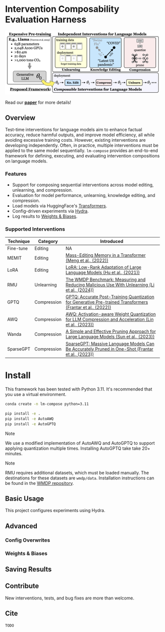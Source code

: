 # Intervention Composability Evaluation Harness

 <img src="./notebooks/figures/title_fig_image.png"/>

 Read our **[paper](TODO)** for more details!

 ## Overview

Test-time interventions for language models aim to enhance factual accuracy, reduce harmful outputs, and improve model efficiency, all while avoiding excessive training costs. However, existing interventions are developing independently. Often, in practice, multiple interventions must be applied to the same model sequentially. `lm-compose` provides an end-to-end framework for defining, executing, and evaluating intervention compositions on language models. 

### Features
- Support for composing sequential interventions across model editing, unlearning, and compression.
- Evaluation for model performance, unlearning, knowledge editing, and compression.
- Load models via HuggingFace's [Transformers](https://huggingface.co/docs/transformers/en/index).
- Config-driven experiments via [Hydra](https://hydra.cc/).
- Log results to [Weights & Biases](https://wandb.ai/site).

### Supported Interventions
| Technique | Category | Introduced | 
|-----------|----------|------------|
| Fine-tune | Editing | NA | 
| MEMIT | Editing | [Mass-Editing Memory in a Transformer (Meng et al., (2022))](https://www.semanticscholar.org/paper/Mass-Editing-Memory-in-a-Transformer-Meng-Sharma/2fe1ac0b09cc0f50eb83eef6c7c6b45ac8b12413) | 
| LoRA | Editing | [LoRA: Low-Rank Adaptation of Large Language Models (Hu et al., (2021))](https://www.semanticscholar.org/paper/LoRA%3A-Low-Rank-Adaptation-of-Large-Language-Models-Hu-Shen/a8ca46b171467ceb2d7652fbfb67fe701ad86092) | 
| RMU | Unlearning | [The WMDP Benchmark: Measuring and Reducing Malicious Use With Unlearning (Li et al., (2024))](https://www.semanticscholar.org/paper/The-WMDP-Benchmark%3A-Measuring-and-Reducing-Use-With-Li-Pan/06b9ad0b52d23231f650be0aeb0b17cc52c8a74b) |
| GPTQ | Compression | [GPTQ: Accurate Post-Training Quantization for Generative Pre-trained Transformers (Frantar et al., (2022))](https://www.semanticscholar.org/paper/GPTQ%3A-Accurate-Post-Training-Quantization-for-Frantar-Ashkboos/7da0f2501034522e3d50af7e9b8fa7ec9d7b65b6) | 
| AWQ | Compression | [AWQ: Activation-aware Weight Quantization for LLM Compression and Acceleration (Lin et al., (2023))](https://www.semanticscholar.org/paper/AWQ%3A-Activation-aware-Weight-Quantization-for-LLM-Lin-Tang/42d4a37b25f0f0afc6a6580427a6418a17b86322) | 
| Wanda | Compression | [A Simple and Effective Pruning Approach for Large Language Models (Sun et al., (2023))](https://www.semanticscholar.org/paper/A-Simple-and-Effective-Pruning-Approach-for-Large-Sun-Liu/7d22ad3573101337bca2091fb0114b377c4f3db6) | 
| SparseGPT | Compression | [SparseGPT: Massive Language Models Can Be Accurately Pruned in One-Shot (Frantar et al., (2023))](https://www.semanticscholar.org/paper/SparseGPT%3A-Massive-Language-Models-Can-Be-Pruned-in-Frantar-Alistarh/909ad57ce8caa6b390a65ae09db352d27d8f3996) | 


# Install

This framework has been tested with Python 3.11. It's recommended that you use a virtual environment. 
```bash
conda create -n lm-compose python=3.11
```
```bash
pip install -e .
pip install -e AutoAWQ
pip install -e AutoGPTQ
```
> [!Note]
> We use a modified implementation of AutoAWQ and AutoGPTQ to support applying quantization multiple times. Installing AutoGPTQ take take 20+ minutes.

> [!Note]
> RMU requires additional datasets, which must be loaded manually. The destinations for these datasets are `wmdp/data`. Installation instructions can be found in the [WMDP repository](https://github.com/centerforaisafety/wmdp). 

## Basic Usage

This project configures experiments using Hydra. 

## Advanced

### Config Overwrites

### Weights & Biases

## Saving Results

## Contribute

New interventions, tests, and bug fixes are more than welcome. 

## Cite

```
TODO
```